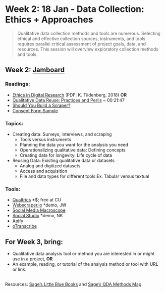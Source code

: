 # Week 2: 18 Jan - Data Collection: Ethics + Approaches
> Qualitative data collection methods and tools are numerous. Selecting ethical and effective collection sources,  instruments, and tools requires parallel critical assessment of project goals, data, and resources. This session will overview exploratory collection methods and tools. 

## Week 2: [Jamboard](https://jamboard.google.com/d/1wuBdJuwg8EnZ5eV2Akv4xxoGbZd_r1fM3g_NJVE7olU/edit?usp=sharing)

### Readings:
- [Ethics in Digital Research](https://drive.google.com/file/d/1kXGg1a-fx5-sf4PUoafi6BZpPNeAy2tb/view?usp=sharing) (PDF; K. Tiidenberg, 2018)
**OR**
- [Qualitative Data Reuse: Practices and Perils](https://open.spotify.com/episode/2FinuSGoDVHuobjBGR5Les) ~ 00:21:47
- [Should You Build a Scraper?](https://www.storybench.org/wp-content/uploads/2016/04/flowchart_final.jpeg)
- [Consent Form Sample](https://www.colorado.edu/researchinnovation/sites/default/files/attached-files/sample_consent_form_08.25.2017.pdf)

### Topics:
- Creating data: Surveys, interviews, and scraping
  - Tools versus instruments
  - Planning the data you want for the analysis you need
  - Operationalizing qualitative data: Defining concepts
  - Creating data for longevity: Life cycle of data
- Reusing Data: Existing qualitative data or datasets
  - Analog and digitized datasets
  - Access and acquisition
  - File and data types for different tools:Ex. Tabular versus textual
 
### Tools:
- [Qualtrics](https://www.qualtrics.com/) *$; free at CU
- [Webscraper.io](https://webscraper.io/) *demo, JW
- [Social Media Macroscope](https://socialmediamacroscope.org/)
- [Social Studio](https://libguides.colorado.edu/c.php?g=815651&p=5835780) *demo, NK
- [Apify](https://apify.com/)
- [oTranscribe](https://otranscribe.com/)

## For Week 3, bring:
- Qualitative data analysis tool or method you are interested in or might use in a project, 
**OR**
- An example, reading, or tutorial of the analysis method or tool with URL or link.

<br>Resources: [Sage’s Little Blue Books](https://methods.sagepub.com/Search/Results?booktypes=qrm&IncludeSegments=false&IncludeParts=false&sort=pubyear&keywords[0].Field=FullText&keywords[0].Text=&noback=true) and [Sage’s QDA Methods Map](https://methods.sagepub.com/methods-map/qualitative-data-analysis)


